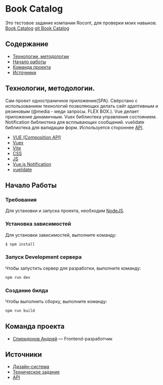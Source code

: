 # **Book Catalog**

Это тестовое задание компании Rocont, для проверки моих навыков.
[Book Catalog](https://annieskywalker.github.io/rocont-test-book_catalog/)
[git Book Catalog](https://github.com/AnnieSkywalker/rocont-test-book_catalog)

## Содержание

- [Технологии, методологии](#технологии)
- [Начало работы](#начало-работы)
- [Команда проекта](#команда-проекта)
- [Источники](#источники)

## Технологии, методологии.

Сам проект одностраничное приложение(SPA).
Свёрстано с использованием технологий позволяющих делать сайт адаптивным и резиновым (@media - меди запросы. FLEX BOX.).
Vue делает приложение динамичным.
Vuex библиотека управления состоянием.
Notification библиотека для всплывающих сообщений.
vuelidate библиотека для валидации форм.
Используется стороннее [API](https://www.freetestapi.com/).

- [VUE (Composition API)](https://ru.vuejs.org/)
- [Vuex](https://vuex.vuejs.org/)
- [Vite](https://vite.dev/)
- [CSS](https://www.w3schools.com/css/)
- [JS](https://learn.javascript.ru/)
- [Vue.js Notification](https://kyvg.github.io/vue3-notification/)
- [vuelidate](https://vuelidate-next.netlify.app/)

## Начало Работы

### Требования

Для установки и запуска проекта, необходим [NodeJS](https://nodejs.org/).

### Установка зависимостей

Для установки зависимостей, выполните команду:

```sh
$ npm install
```

### Запуск Development сервера

Чтобы запустить сервер для разработки, выполните команду:

```sh
npm run dev
```

### Создание билда

Чтобы выполнить сборку, выполните команду:

```sh
npm run build
```

## Команда проекта

- [Спиридонов Андрей](https://vk.com/spirridonov) — Frontend-разработчик

## Источники

- [Дизайн-система](https://www.figma.com/design/zpeSJQ8f21lNyll0WJSm7J/%D0%A2%D0%B5%D1%81%D1%82%D0%BE%D0%B2%D0%BE%D0%B5-%D0%B7%D0%B0%D0%B4%D0%B0%D0%BD%D0%B8%D0%B5?node-id=41-2610&t=5II3eWhOW7GYEAHn-0)
- [Техническое задание](https://docs.google.com/document/d/1AtY6ZUmp29r8Y6hnQi2F9yoaay-pE2vlAzwemFORL6Q/edit?tab=t.0#heading=h.w5ejolpxhjtz)
- [API](https://www.freetestapi.com/)
